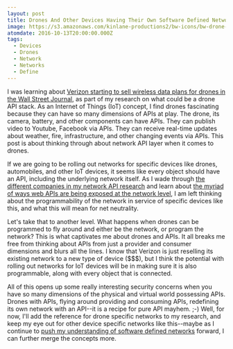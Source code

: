 ```yaml
---
layout: post
title: Drones And Other Devices Having Their Own Software Defined Networks
image: https://s3.amazonaws.com/kinlane-productions2/bw-icons/bw-drone-signal.png
atomdate: 2016-10-13T20:00:00.000Z
tags:
  - Devices
  - Drones
  - Network
  - Networks
  - Define
---
```

I was learning about [Verizon starting to sell wireless data plans for drones in the Wall Street Journal](http://www.wsj.com/articles/verizon-to-start-selling-wireless-data-plans-for-drones-1475774573), as part of my research on what could be a drone API stack. As an Internet of Things (IoT) concept, I find drones fascinating because they can have so many dimensions of APIs at play. The drone, its camera, battery, and other components can have APIs. They can publish video to Youtube, Facebook via APIs. They can receive real-time updates about weather, fire, infrastructure, and other changing events via APIs. This post is about thinking through about network API layer when it comes to drones.

If we are going to be rolling out networks for specific devices like drones, automobiles, and other IoT devices, it seems like every object should have an API, including the underlying network itself. As I wade through [the different companies in my network API research](http://network.apievangelist.com/organizations/) and learn about [the myriad of ways web APIs are being exposed at the network level](http://api.openswitch.net/rest/dist/index.html), I am left thinking about the programmability of the network in service of specific devices like this, and what this will mean for net neutrality.

Let's take that to another level. What happens when drones can be programmed to fly around and either be the network, or program the network? This is what captivates me about drones and APIs. It all breaks me free from thinking about APIs from just a provider and consumer dimensions and blurs all the lines. I know that Verizon is just reselling its existing network to a new type of device ($$$), but I think the potential with rolling out networks for IoT devices will be in making sure it is also programmable, along with every object that is connected.

All of this opens up some really interesting security concerns when you have so many dimensions of the physical and virtual world possessing APIs. Drones with APIs, flying around providing and consuming APIs, redefining its own network with an API--it is a recipe for pure API mayhem. ;-) Well, for now, I'll add the reference for drone specific networks to my research, and keep my eye out for other device specific networks like this--maybe as I continue to [push my understanding of software defined networks](http://apievangelist.com/2016/08/18/expanding-my-awareness-of-how-apis-are-being-used-at-the-network-level/) forward, I can further merge the concepts more.